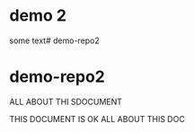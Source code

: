 # demo 2
some text# demo-repo2
# demo-repo2
ALL ABOUT THI SDOCUMENT

THIS DOCUMENT IS OK
ALL ABOUT THIS DOC
